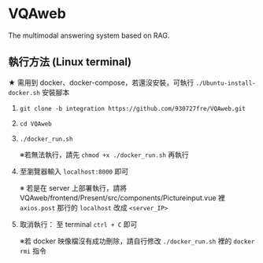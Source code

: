 # VQAweb
The multimodal answering system based on RAG.

## 執行方法 (Linux terminal)
★ 需用到 docker、docker-compose，若還沒安裝，可執行 ```./Ubuntu-install-docker.sh``` 安裝腳本
1. ```git clone -b integration https://github.com/930727fre/VQAweb.git```
2. ```cd VQAweb```
3. ```./docker_run.sh ```

   ※若無法執行，請先 ```chmod +x ./docker_run.sh``` 再執行
4. 至瀏覽器輸入 ```localhost:8000``` 即可

   ※ 若是在 server 上部署執行，請將 VQAweb/frontend/Present/src/components/Pictureinput.vue 裡 ```axios.post``` 那行的 ```localhost``` 改成 ```<server_IP>```
5. 取消執行： 至 terminal ```ctrl + C``` 即可

   ※若 docker 映像檔沒有成功刪除，請自行修改 ```./docker_run.sh``` 裡的 ```docker rmi``` 指令
